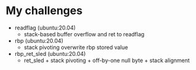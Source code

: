 # My challenges
- readflag (ubuntu:20.04)
	- stack-based buffer overflow and ret to readflag
- rbp (ubuntu:20.04)
	- stack pivoting overwrite rbp stored value
- rbp_ret_sled (ubuntu:20.04)
	- ret_sled + stack pivoting + off-by-one null byte + stack alignment
